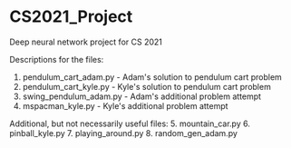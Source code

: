 # CS2021_Project
Deep neural network project for CS 2021

Descriptions for the files:
1. pendulum_cart_adam.py - Adam's solution to pendulum cart problem
2. pendulum_cart_kyle.py - Kyle's solution to pendulum cart problem
3. swing_pendulum_adam.py - Adam's additional problem attempt
4. mspacman_kyle.py - Kyle's additional problem attempt

Additional, but not necessarily useful files:
5. mountain_car.py
6. pinball_kyle.py
7. playing_around.py
8. random_gen_adam.py
